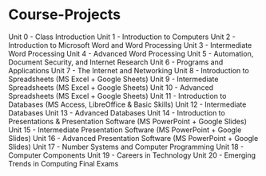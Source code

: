 # Course-Projects
Unit 0 - Class Introduction
Unit 1 - Introduction to Computers
Unit 2 - Introduction to Microsoft Word and Word Processing
Unit 3 - Intermediate Word Processing
Unit 4 - Advanced Word Processing
Unit 5 - Automation, Document Security, and Internet Research
Unit 6 - Programs and Applications
Unit 7 - The Internet and Networking
Unit 8 - Introduction to Spreadsheets (MS Excel + Google Sheets)
Unit 9 - Intermediate Spreadsheets (MS Excel + Google Sheets)
Unit 10 - Advanced Spreadsheets (MS Excel + Google Sheets)
Unit 11 - Introduction to Databases (MS Access, LibreOffice & Basic Skills)
Unit 12 - Intermediate Databases
Unit 13 - Advanced Databases
Unit 14 - Introduction to Presentations & Presentation Software (MS PowerPoint + Google Slides)
Unit 15 - Intermediate Presentation Software (MS PowerPoint + Google Slides)
Unit 16 - Advanced Presentation Software (MS PowerPoint + Google Slides)
Unit 17 - Number Systems and Computer Programming
Unit 18 - Computer Components
Unit 19 - Careers in Technology
Unit 20 - Emerging Trends in Computing
Final Exams
